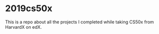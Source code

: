 # 2019cs50x
This is a repo about all the projects I completed while taking CS50x from HarvardX on edX. 
